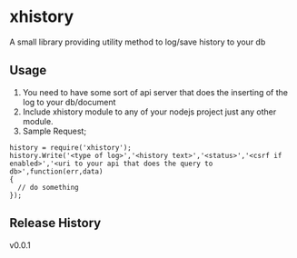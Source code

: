 xhistory
=====

A small library providing utility method to log/save history to your db

## Usage

1. You need to have some sort of api server that does the inserting of the log to your db/document
2. Include xhistory module to any of your nodejs project just any other module.
3. Sample Request;
```
history = require('xhistory');
history.Write('<type of log>','<history text>','<status>','<csrf if enabled>','<uri to your api that does the query to db>',function(err,data) 
{
  // do something
});
````

## Release History
v0.0.1
